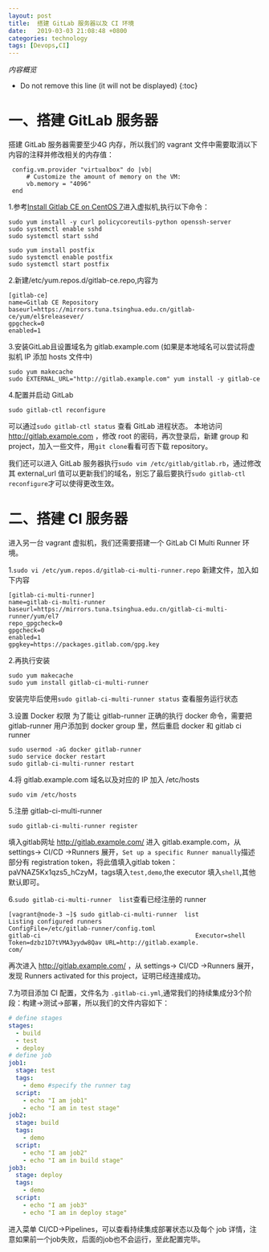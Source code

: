 ```yaml
---
layout: post
title:  搭建 GitLab 服务器以及 CI 环境
date:   2019-03-03 21:08:48 +0800
categories: technology
tags: [Devops,CI]
---
```

*内容概览*

* Do not remove this line (it will not be displayed)
{:toc}

# 一、搭建 GitLab 服务器

搭建 GitLab 服务器需要至少4G 内存，所以我们的 vagrant 文件中需要取消以下内容的注释并修改相关的内存值：

``` shell
 config.vm.provider "virtualbox" do |vb|  
     # Customize the amount of memory on the VM:
     vb.memory = "4096"
 end
```

1.参考[Install Gitlab CE on CentOS 7](https://computingforgeeks.com/install-gitlab-ce-on-centos-7-fedora-29-fedora-28/)进入虚拟机,执行以下命令：

``` shell
sudo yum install -y curl policycoreutils-python openssh-server
sudo systemctl enable sshd
sudo systemctl start sshd

sudo yum install postfix
sudo systemctl enable postfix
sudo systemctl start postfix

```

2.新建/etc/yum.repos.d/gitlab-ce.repo,内容为

``` shell
[gitlab-ce]
name=Gitlab CE Repository
baseurl=https://mirrors.tuna.tsinghua.edu.cn/gitlab-ce/yum/el$releasever/
gpgcheck=0
enabled=1
```

3.安装GitLab且设置域名为 gitlab.example.com (如果是本地域名可以尝试将虚拟机 IP 添加 hosts 文件中)

```shell
sudo yum makecache
sudo EXTERNAL_URL="http://gitlab.example.com" yum install -y gitlab-ce
```

4.配置并启动 GitLab

``` shell
sudo gitlab-ctl reconfigure
```

可以通过`sudo gitlab-ctl status` 查看 GitLab 进程状态。
本地访问 http://gitlab.example.com ，修改 root 的密码，再次登录后，新建 group 和 project，加入一些文件，用`git clone`看看可否下载 repository。

我们还可以进入 GitLab 服务器执行`sudo vim /etc/gitlab/gitlab.rb`，通过修改其 external_url 值可以更新我们的域名，别忘了最后要执行`sudo gitlab-ctl reconfigure`才可以使得更改生效。

# 二、搭建 CI 服务器

进入另一台 vagrant 虚拟机，我们还需要搭建一个 GitLab CI Multi Runner 环境。

1.`sudo vi /etc/yum.repos.d/gitlab-ci-multi-runner.repo` 新建文件，加入如下内容

``` shell
[gitlab-ci-multi-runner]
name=gitlab-ci-multi-runner
baseurl=https://mirrors.tuna.tsinghua.edu.cn/gitlab-ci-multi-runner/yum/el7
repo_gpgcheck=0
gpgcheck=0
enabled=1
gpgkey=https://packages.gitlab.com/gpg.key
```

2.再执行安装

``` shell
sudo yum makecache
sudo yum install gitlab-ci-multi-runner
```

安装完毕后使用`sudo gitlab-ci-multi-runner status` 查看服务运行状态

3.设置 Docker 权限
为了能让 gitlab-runner 正确的执行 docker 命令，需要把 gitlab-runner 用户添加到 docker group 里，然后重启 docker 和 gitlab ci runner

``` shell
sudo usermod -aG docker gitlab-runner
sudo service docker restart
sudo gitlab-ci-multi-runner restart
```

4.将 gitlab.example.com 域名以及对应的 IP 加入 /etc/hosts

``` shell
sudo vim /etc/hosts
```

5.注册 gitlab-ci-multi-runner

``` shell
sudo gitlab-ci-multi-runner register
```

填入gitlab网址 http://gitlab.example.com/
进入 gitlab.example.com，从 settings-> CI/CD ->Runners 展开，`Set up a specific Runner manually`描述部分有 registration token，将此值填入gitlab token：paVNAZ5Kx1qzs5_hCzyM，tags填入`test,demo`,the executor 填入`shell`,其他默认即可。

6.`sudo gitlab-ci-multi-runner  list`查看已经注册的 runner

``` output
[vagrant@node-3 ~]$ sudo gitlab-ci-multi-runner  list
Listing configured runners                          ConfigFile=/etc/gitlab-runner/config.toml
gitlab-ci                                           Executor=shell Token=dzbz1D7tVMA3yydw8Qav URL=http://gitlab.example.
com/
```

再次进入 http://gitlab.example.com/ ，从 settings-> CI/CD ->Runners 展开，发现 Runners activated for this project，证明已经连接成功。

7.为项目添加 CI 配置，文件名为 `.gitlab-ci.yml`,通常我们的持续集成分3个阶段：构建->测试->部署，所以我们的文件内容如下：

``` yaml
# define stages
stages:
  - build
  - test
  - deploy
# define job  
job1:
  stage: test
  tags:
    - demo #specify the runner tag
  script:
    - echo "I am job1"
    - echo "I am in test stage"
job2:
  stage: build
  tags:
    - demo
  script:
    - echo "I am job2"
    - echo "I am in build stage"
job3:
  stage: deploy
  tags:
    - demo
  script:
    - echo "I am job3"
    - echo "I am in deploy stage"
```

进入菜单 CI/CD->Pipelines，可以查看持续集成部署状态以及每个 job 详情，注意如果前一个job失败，后面的job也不会运行，至此配置完毕。